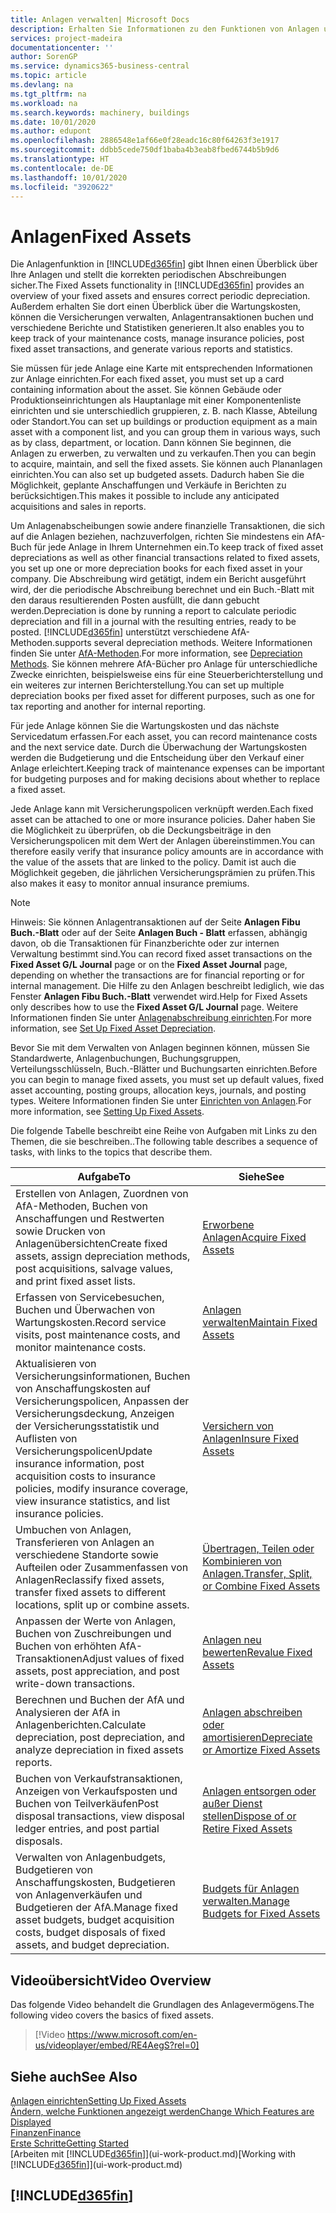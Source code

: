 ```yaml
---
title: Anlagen verwalten| Microsoft Docs
description: Erhalten Sie Informationen zu den Funktionen von Anlagen und eine Übersicht , wie mit Anlagen gearbeitet wird.
services: project-madeira
documentationcenter: ''
author: SorenGP
ms.service: dynamics365-business-central
ms.topic: article
ms.devlang: na
ms.tgt_pltfrm: na
ms.workload: na
ms.search.keywords: machinery, buildings
ms.date: 10/01/2020
ms.author: edupont
ms.openlocfilehash: 2886548e1af66e0f28eadc16c80f64263f3e1917
ms.sourcegitcommit: ddbb5cede750df1baba4b3eab8fbed6744b5b9d6
ms.translationtype: HT
ms.contentlocale: de-DE
ms.lasthandoff: 10/01/2020
ms.locfileid: "3920622"
---
```

# <a name="fixed-assets"></a><span data-ttu-id="a652b-103">Anlagen</span><span class="sxs-lookup"><span data-stu-id="a652b-103">Fixed Assets</span></span>
<span data-ttu-id="a652b-104">Die Anlagenfunktion in [!INCLUDE[d365fin](includes/d365fin_md.md)] gibt Ihnen einen Überblick über Ihre Anlagen und stellt die korrekten periodischen Abschreibungen sicher.</span><span class="sxs-lookup"><span data-stu-id="a652b-104">The Fixed Assets functionality in [!INCLUDE[d365fin](includes/d365fin_md.md)] provides an overview of your fixed assets and ensures correct periodic depreciation.</span></span> <span data-ttu-id="a652b-105">Außerdem erhalten Sie dort einen Überblick über die Wartungskosten, können die Versicherungen verwalten, Anlagentransaktionen buchen und verschiedene Berichte und Statistiken generieren.</span><span class="sxs-lookup"><span data-stu-id="a652b-105">It also enables you to keep track of your maintenance costs, manage insurance policies, post fixed asset transactions, and generate various reports and statistics.</span></span>

<span data-ttu-id="a652b-106">Sie müssen für jede Anlage eine Karte mit entsprechenden Informationen zur Anlage einrichten.</span><span class="sxs-lookup"><span data-stu-id="a652b-106">For each fixed asset, you must set up a card containing information about the asset.</span></span> <span data-ttu-id="a652b-107">Sie können Gebäude oder Produktionseinrichtungen als Hauptanlage mit einer Komponentenliste einrichten und sie unterschiedlich gruppieren, z. B. nach Klasse, Abteilung oder Standort.</span><span class="sxs-lookup"><span data-stu-id="a652b-107">You can set up buildings or production equipment as a main asset with a component list, and you can group them in various ways, such as by class, department, or location.</span></span> <span data-ttu-id="a652b-108">Dann können Sie beginnen, die Anlagen zu erwerben, zu verwalten und zu verkaufen.</span><span class="sxs-lookup"><span data-stu-id="a652b-108">Then you can begin to acquire, maintain, and sell the fixed assets.</span></span> <span data-ttu-id="a652b-109">Sie können auch Plananlagen einrichten.</span><span class="sxs-lookup"><span data-stu-id="a652b-109">You can also set up budgeted assets.</span></span> <span data-ttu-id="a652b-110">Dadurch haben Sie die Möglichkeit, geplante Anschaffungen und Verkäufe in Berichten zu berücksichtigen.</span><span class="sxs-lookup"><span data-stu-id="a652b-110">This makes it possible to include any anticipated acquisitions and sales in reports.</span></span>

<span data-ttu-id="a652b-111">Um Anlagenabscheibungen sowie andere finanzielle Transaktionen, die sich auf die Anlagen beziehen, nachzuverfolgen, richten Sie mindestens ein AfA-Buch für jede Anlage in Ihrem Unternehmen ein.</span><span class="sxs-lookup"><span data-stu-id="a652b-111">To keep track of fixed asset depreciations as well as other financial transactions related to fixed assets, you set up one or more depreciation books for each fixed asset in your company.</span></span> <span data-ttu-id="a652b-112">Die Abschreibung wird getätigt, indem ein Bericht ausgeführt wird, der die periodische Abschreibung berechnet und ein Buch.-Blatt mit den daraus resultierenden Posten ausfüllt, die dann gebucht werden.</span><span class="sxs-lookup"><span data-stu-id="a652b-112">Depreciation is done by running a report to calculate periodic depreciation and fill in a journal with the resulting entries, ready to be posted.</span></span> [!INCLUDE[d365fin](includes/d365fin_md.md)] <span data-ttu-id="a652b-113">unterstützt verschiedene AfA-Methoden.</span><span class="sxs-lookup"><span data-stu-id="a652b-113">supports several depreciation methods.</span></span> <span data-ttu-id="a652b-114">Weitere Informationen finden Sie unter [AfA-Methoden](fa-depreciation-methods.md).</span><span class="sxs-lookup"><span data-stu-id="a652b-114">For more information, see [Depreciation Methods](fa-depreciation-methods.md).</span></span> <span data-ttu-id="a652b-115">Sie können mehrere AfA-Bücher pro Anlage für unterschiedliche Zwecke einrichten, beispielsweise eins für eine Steuerberichterstellung und ein weiteres zur internen Berichterstellung.</span><span class="sxs-lookup"><span data-stu-id="a652b-115">You can set up multiple depreciation books per fixed asset for different purposes, such as one for tax reporting and another for internal reporting.</span></span>

<span data-ttu-id="a652b-116">Für jede Anlage können Sie die Wartungskosten und das nächste Servicedatum erfassen.</span><span class="sxs-lookup"><span data-stu-id="a652b-116">For each asset, you can record maintenance costs and the next service date.</span></span> <span data-ttu-id="a652b-117">Durch die Überwachung der Wartungskosten werden die Budgetierung und die Entscheidung über den Verkauf einer Anlage erleichtert.</span><span class="sxs-lookup"><span data-stu-id="a652b-117">Keeping track of maintenance expenses can be important for budgeting purposes and for making decisions about whether to replace a fixed asset.</span></span>

<span data-ttu-id="a652b-118">Jede Anlage kann mit Versicherungspolicen verknüpft werden.</span><span class="sxs-lookup"><span data-stu-id="a652b-118">Each fixed asset can be attached to one or more insurance policies.</span></span> <span data-ttu-id="a652b-119">Daher haben Sie die Möglichkeit zu überprüfen, ob die Deckungsbeiträge in den Versicherungspolicen mit dem Wert der Anlagen übereinstimmen.</span><span class="sxs-lookup"><span data-stu-id="a652b-119">You can therefore easily verify that insurance policy amounts are in accordance with the value of the assets that are linked to the policy.</span></span> <span data-ttu-id="a652b-120">Damit ist auch die Möglichkeit gegeben, die jährlichen Versicherungsprämien zu prüfen.</span><span class="sxs-lookup"><span data-stu-id="a652b-120">This also makes it easy to monitor annual insurance premiums.</span></span>

> [!NOTE]  
>   <span data-ttu-id="a652b-121">Hinweis: Sie können Anlagentransaktionen auf der Seite **Anlagen Fibu Buch.-Blatt** oder auf der Seite **Anlagen Buch - Blatt** erfassen, abhängig davon, ob die Transaktionen für Finanzberichte oder zur internen Verwaltung bestimmt sind.</span><span class="sxs-lookup"><span data-stu-id="a652b-121">You can record fixed asset transactions on the **Fixed Asset G/L Journal** page or on the **Fixed Asset Journal** page, depending on whether the transactions are for financial reporting or for internal management.</span></span> <span data-ttu-id="a652b-122">Die Hilfe zu den Anlagen beschreibt lediglich, wie das Fenster **Anlagen Fibu Buch.-Blatt** verwendet wird.</span><span class="sxs-lookup"><span data-stu-id="a652b-122">Help for Fixed Assets only describes how to use the **Fixed Asset G/L Journal** page.</span></span> <span data-ttu-id="a652b-123">Weitere Informationen finden Sie unter [Anlagenabschreibung einrichten](fa-how-setup-depreciation.md).</span><span class="sxs-lookup"><span data-stu-id="a652b-123">For more information, see [Set Up Fixed Asset Depreciation](fa-how-setup-depreciation.md).</span></span>

<span data-ttu-id="a652b-124">Bevor Sie mit dem Verwalten von Anlagen beginnen können, müssen Sie Standardwerte, Anlagenbuchungen, Buchungsgruppen, Verteilungsschlüsseln, Buch.-Blätter und Buchungsarten einrichten.</span><span class="sxs-lookup"><span data-stu-id="a652b-124">Before you can begin to manage fixed assets, you must set up default values, fixed asset accounting, posting groups, allocation keys, journals, and posting types.</span></span> <span data-ttu-id="a652b-125">Weitere Informationen finden Sie unter [Einrichten von Anlagen](fa-setup.md).</span><span class="sxs-lookup"><span data-stu-id="a652b-125">For more information, see [Setting Up Fixed Assets](fa-setup.md).</span></span>

<span data-ttu-id="a652b-126">Die folgende Tabelle beschreibt eine Reihe von Aufgaben mit Links zu den Themen, die sie beschreiben..</span><span class="sxs-lookup"><span data-stu-id="a652b-126">The following table describes a sequence of tasks, with links to the topics that describe them.</span></span>

| <span data-ttu-id="a652b-127">Aufgabe</span><span class="sxs-lookup"><span data-stu-id="a652b-127">To</span></span> | <span data-ttu-id="a652b-128">Siehe</span><span class="sxs-lookup"><span data-stu-id="a652b-128">See</span></span> |
| --- | --- |
| <span data-ttu-id="a652b-129">Erstellen von Anlagen, Zuordnen von AfA-Methoden, Buchen von Anschaffungen und Restwerten sowie Drucken von Anlagenübersichten</span><span class="sxs-lookup"><span data-stu-id="a652b-129">Create fixed assets, assign depreciation methods, post acquisitions, salvage values, and print fixed asset lists.</span></span> |[<span data-ttu-id="a652b-130">Erworbene Anlagen</span><span class="sxs-lookup"><span data-stu-id="a652b-130">Acquire Fixed Assets</span></span>](fa-how-acquire.md) |
| <span data-ttu-id="a652b-131">Erfassen von Servicebesuchen, Buchen und Überwachen von Wartungskosten.</span><span class="sxs-lookup"><span data-stu-id="a652b-131">Record service visits, post maintenance costs, and monitor maintenance costs.</span></span> |[<span data-ttu-id="a652b-132">Anlagen verwalten</span><span class="sxs-lookup"><span data-stu-id="a652b-132">Maintain Fixed Assets</span></span>](fa-how-maintain.md) |
| <span data-ttu-id="a652b-133">Aktualisieren von Versicherungsinformationen, Buchen von Anschaffungskosten auf Versicherungspolicen, Anpassen der Versicherungsdeckung, Anzeigen der Versicherungsstatistik und Auflisten von Versicherungspolicen</span><span class="sxs-lookup"><span data-stu-id="a652b-133">Update insurance information, post acquisition costs to insurance policies, modify insurance coverage, view insurance statistics, and list insurance policies.</span></span> |[<span data-ttu-id="a652b-134">Versichern von Anlagen</span><span class="sxs-lookup"><span data-stu-id="a652b-134">Insure Fixed Assets</span></span>](fa-how-insure.md) |
| <span data-ttu-id="a652b-135">Umbuchen von Anlagen, Transferieren von Anlagen an verschiedene Standorte sowie Aufteilen oder Zusammenfassen von Anlagen</span><span class="sxs-lookup"><span data-stu-id="a652b-135">Reclassify fixed assets, transfer fixed assets to different locations, split up or combine assets.</span></span> |[<span data-ttu-id="a652b-136">Übertragen, Teilen oder Kombinieren von Anlagen.</span><span class="sxs-lookup"><span data-stu-id="a652b-136">Transfer, Split, or Combine Fixed Assets</span></span>](fa-how-trans-split-combine.md) |
| <span data-ttu-id="a652b-137">Anpassen der Werte von Anlagen, Buchen von Zuschreibungen und Buchen von erhöhten AfA-Transaktionen</span><span class="sxs-lookup"><span data-stu-id="a652b-137">Adjust values of fixed assets, post appreciation, and post write-down transactions.</span></span> |[<span data-ttu-id="a652b-138">Anlagen neu bewerten</span><span class="sxs-lookup"><span data-stu-id="a652b-138">Revalue Fixed Assets</span></span>](fa-how-revalue.md) |
| <span data-ttu-id="a652b-139">Berechnen und Buchen der AfA und Analysieren der AfA in Anlagenberichten.</span><span class="sxs-lookup"><span data-stu-id="a652b-139">Calculate depreciation, post depreciation, and  analyze depreciation in fixed assets reports.</span></span> |[<span data-ttu-id="a652b-140">Anlagen abschreiben oder amortisieren</span><span class="sxs-lookup"><span data-stu-id="a652b-140">Depreciate or Amortize Fixed Assets</span></span>](fa-how-depreciate-amortize.md) |
| <span data-ttu-id="a652b-141">Buchen von Verkaufstransaktionen, Anzeigen von Verkaufsposten und Buchen von Teilverkäufen</span><span class="sxs-lookup"><span data-stu-id="a652b-141">Post disposal transactions, view disposal ledger entries, and post partial disposals.</span></span> |[<span data-ttu-id="a652b-142">Anlagen entsorgen oder außer Dienst stellen</span><span class="sxs-lookup"><span data-stu-id="a652b-142">Dispose of or Retire Fixed Assets</span></span>](fa-how-dispose-retire.md) |
| <span data-ttu-id="a652b-143">Verwalten von Anlagenbudgets, Budgetieren von Anschaffungskosten, Budgetieren von Anlagenverkäufen und Budgetieren der AfA.</span><span class="sxs-lookup"><span data-stu-id="a652b-143">Manage fixed asset budgets, budget acquisition costs, budget disposals of fixed assets, and budget depreciation.</span></span> |[<span data-ttu-id="a652b-144">Budgets für Anlagen verwalten.</span><span class="sxs-lookup"><span data-stu-id="a652b-144">Manage Budgets for Fixed Assets</span></span>](fa-how-manage-budgets.md) |

## <a name="video-overview"></a><span data-ttu-id="a652b-145">Videoübersicht</span><span class="sxs-lookup"><span data-stu-id="a652b-145">Video Overview</span></span>
<span data-ttu-id="a652b-146">Das folgende Video behandelt die Grundlagen des Anlagevermögens.</span><span class="sxs-lookup"><span data-stu-id="a652b-146">The following video covers the basics of fixed assets.</span></span>

> [!Video https://www.microsoft.com/en-us/videoplayer/embed/RE4AegS?rel=0]

## <a name="see-also"></a><span data-ttu-id="a652b-147">Siehe auch</span><span class="sxs-lookup"><span data-stu-id="a652b-147">See Also</span></span>
[<span data-ttu-id="a652b-148">Anlagen einrichten</span><span class="sxs-lookup"><span data-stu-id="a652b-148">Setting Up Fixed Assets</span></span>](fa-setup.md)  
[<span data-ttu-id="a652b-149">Ändern, welche Funktionen angezeigt werden</span><span class="sxs-lookup"><span data-stu-id="a652b-149">Change Which Features are Displayed</span></span>](ui-experiences.md)  
[<span data-ttu-id="a652b-150">Finanzen</span><span class="sxs-lookup"><span data-stu-id="a652b-150">Finance</span></span>](finance.md)  
[<span data-ttu-id="a652b-151">Erste Schritte</span><span class="sxs-lookup"><span data-stu-id="a652b-151">Getting Started</span></span>](product-get-started.md)  
<span data-ttu-id="a652b-152">[Arbeiten mit [!INCLUDE[d365fin](includes/d365fin_md.md)]](ui-work-product.md)</span><span class="sxs-lookup"><span data-stu-id="a652b-152">[Working with [!INCLUDE[d365fin](includes/d365fin_md.md)]](ui-work-product.md)</span></span>

## [!INCLUDE[d365fin](includes/free_trial_md.md)]  
 
